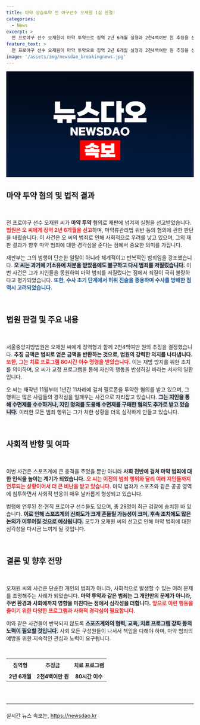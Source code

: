 ```yaml
---
title: 마약 상습투약 전 야구선수 오재원 1심 판결!
categories:
  - News
excerpt: >
  전 프로야구 선수 오재원이 마약 투약으로 징역 2년 6개월 실형과 2천4백여만 원 추징을 선고받고, 치료 프로그램 이수도 명령받았다. 범행 기간 동안 지인을 동원하고 수사 방해까지 시도했던 그의 죄질이 문제로 지적되며, 충격적인 범죄의 그늘이 드리워졌다.
feature_text: >
  전 프로야구 선수 오재원이 마약 투약으로 징역 2년 6개월 실형과 2천4백여만 원 추징을 선고받고, 치료 프로그램 이수도 명령받았다. 범행 기간 동안 지인을 동원하고 수사 방해까지 시도했던 그의 죄질이 문제로 지적되며, 충격적인 범죄의 그늘이 드리워졌다.
image: '/assets/img/newsdao_breakingnews.jpg'
---
```


<p><img src="/assets/img/newsdao_breakingnews.jpg" alt="firstkoreanews 속보" /></p>

<h2 data-ke-size="size26">마약 투약 혐의 및 법적 결과</h2>

<p data-ke-size="size16">&nbsp;</p>

<p>전 프로야구 선수 오재원 씨가 <b>마약 투약</b> 혐의로 재판에 넘겨져 실형을 선고받았습니다. <b><span style="color: #ee2323;">법원은 오 씨에게 징역 2년 6개월을 선고</span></b>하며, 마약류관리법 위반 등의 혐의에 관한 판단을 내렸습니다. 이 사건은 오 씨의 범죄로 인해 사회적으로 우려를 낳고 있으며, 그의 재판 결과가 향후 마약 범죄에 대한 경각심을 준다는 점에서 중요한 의미를 가집니다. </p>

<p>재판부는 그의 범행이 단순한 일탈이 아니라 체계적이고 반복적인 범죄임을 강조했습니다. <b><span style="background-color: #21538527;">오 씨는 과거에 기소유예 처분을 받았음에도 불구하고 다시 범죄를 저질렀습니다.</span></b> 이번 사건은 그가 지인들을 동원하여 마약 범죄를 저질렀다는 점에서 죄질이 극히 불량하다고 평가되었습니다. <b><span style="color: #1a5490;">또한, 수사 초기 단계에서 허위 진술을 종용하며 수사를 방해한 점 역시 고려되었습니다.</span></b> </p>

<p data-ke-size="size16">&nbsp;</p>

<h2 data-ke-size="size26">법원 판결 및 주요 내용</h2>

<p data-ke-size="size16">&nbsp;</p>

<p>서울중앙지방법원은 오재원 씨에게 징역형과 함께 2천4백여만 원의 추징을 결정했습니다. <b>추징 금액은 범죄로 얻은 금액을 반환하는 것으로, 법원의 강력한 의지를 나타냅니다.</b> <b><span style="color: #ee2323;">또한, 그는 치료 프로그램 80시간 이수 명령을 받았습니다.</span></b> 이는 재범 방지를 위한 조치를 의미하며, 오 씨가 교정 프로그램을 통해 자신의 행동을 반성하길 바라는 서사의 일환입니다.</p>

<p>오 씨는 재작년 11월부터 1년간 11차례에 걸쳐 필로폰을 투약한 혐의를 받고 있으며, 그 행위는 많은 사람들의 경각심을 일깨우는 사건으로 자리잡고 있습니다. <b><span style="background-color: #21538527;">그는 지인을 통해 수면제를 수수하거나, 지인 명의를 도용해 수면제를 구매한 혐의도 추가로 받고 있습니다.</span></b> 이러한 모든 범죄 행위는 그가 처한 상황을 더욱 심각하게 만들고 있습니다.</p>

<p data-ke-size="size16">&nbsp;</p>

<h2 data-ke-size="size26">사회적 반향 및 여파</h2>

<p data-ke-size="size16">&nbsp;</p>

<p>이번 사건은 스포츠계에 큰 충격을 주었을 뿐만 아니라 <b>사회 전반에 걸쳐 마약 범죄에 대한 인식을 높이는 계기가 되었습니다.</b> <b><span style="color: #ee2323;">오 씨는 이전의 범죄 행위와 달리 여러 지인들까지 연루되는 상황이어서 더 큰 비난을 받고 있습니다.</span></b> 마약 범죄가 스포츠와 같은 공공 영역에 침투하면서 사회적 반응이 매우 날카롭게 형성되고 있습니다. </p>

<p>범행에 연루된 전·현직 프로야구 선수들도 있으며, 총 29명이 최근 검찰에 송치된 바 있습니다. <b><span style="background-color: #21538527;">이로 인해 스포츠계의 신뢰도가 크게 흔들릴 가능성이 크며, 후속 조치에도 많은 논의가 이루어질 것으로 예상됩니다.</span></b> 모두가 오재원 씨의 선고로 인해 마약 범죄에 대한 심각성을 다시금 느끼게 될 것입니다.</p>

<p data-ke-size="size16">&nbsp;</p>

<h2 data-ke-size="size26">결론 및 향후 전망</h2>

<p data-ke-size="size16">&nbsp;</p>

<p>오재원 씨의 사건은 단순한 개인의 범죄가 아니라, 사회적으로 발생할 수 있는 여러 문제를 조명해주는 사례가 되었습니다. <b>마약 투약과 같은 범죄는 그 개인만의 문제가 아니라, 주변 환경과 사회에까지 영향을 미친다는 점에서 심각성을 더합니다.</b> <b><span style="color: #ee2323;">앞으로 이런 행동을 줄이기 위한 다양한 프로그램과 사회적 경각심이 필요합니다.</span></b> </p>

<p>이와 같은 사건들이 반복되지 않도록 <b><span style="background-color: #21538527;">스포츠계와의 협력, 교육, 치료 프로그램 강화 등의 노력이 필요할 것입니다.</span></b> 사회 모든 구성원들이 나서서 책임을 다해야 하며, 마약 범죄의 예방을 위한 지속적인 관심과 노력이 요구됩니다. </p>

<p data-ke-size="size16">&nbsp;</p> 

<table style="border-collapse: collapse; width: 100%; height: 100px;">
    <tbody>
        <tr style="height: 29px;">
            <td style="text-align: center; height: 29px;"><b>징역형</b></td>
            <td style="text-align: center; height: 29px;"><b>추징금</b></td>
            <td style="text-align: center; height: 29px;"><b>치료 프로그램</b></td>
        </tr>
        <tr style="height: 17px;">
            <td style="text-align: center; height: 17px;"><b>2년 6개월</b></td>
            <td style="text-align: center; height: 17px;"><b>2천4백여만 원</b></td>
            <td style="text-align: center; height: 17px;"><b>80시간 이수</b></td>
        </tr>
    </tbody>
</table> 

<hr style="border-top: 1px solid #ccc; margin: 20px 0;">
실시간 뉴스 속보는, <a href="https://newsdao.kr" rel="dofollow">https://newsdao.kr</a>



